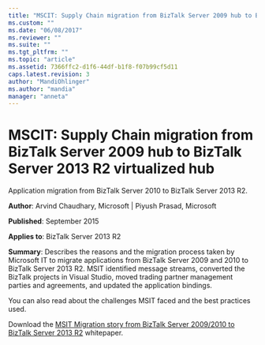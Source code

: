```yaml
---
title: "MSCIT: Supply Chain migration from BizTalk Server 2009 hub to BizTalk Server 2013 R2 virtualized hub | Microsoft Docs"
ms.custom: ""
ms.date: "06/08/2017"
ms.reviewer: ""
ms.suite: ""
ms.tgt_pltfrm: ""
ms.topic: "article"
ms.assetid: 7366ffc2-d1f6-44df-b1f8-f07b99cf5d11
caps.latest.revision: 3
author: "MandiOhlinger"
ms.author: "mandia"
manager: "anneta"
---
```

# MSCIT: Supply Chain migration from BizTalk Server 2009 hub to BizTalk Server 2013 R2 virtualized hub
Application migration from BizTalk Server 2010 to BizTalk Server 2013 R2.  
  
 **Author**: Arvind Chaudhary, Microsoft &#124; Piyush Prasad, Microsoft  
  
 **Published**: September 2015  
  
 **Applies to**: BizTalk Server 2013 R2  
  
 **Summary**:  Describes the reasons and the  migration process taken by Microsoft IT to migrate applications from BizTalk Server 2009 and 2010 to BizTalk Server 2013 R2. MSIT identified message streams, converted the BizTalk projects in Visual Studio, moved trading partner management parties and agreements, and updated the application bindings.  
  
 You can also read about the challenges MSIT faced and the best practices used.  
  
 Download the [MSIT Migration story from BizTalk Server 2009/2010 to BizTalk Server 2013 R2](http://download.microsoft.com/download/6/D/E/6DEE8EE9-0F26-4991-8FE5-B0E5239C0980/MSIT-Whitepaper%20Migration%20Story%20BizTalk%202013%20R2.docx) whitepaper.